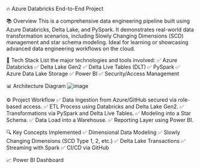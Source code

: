 🔥 Azure Databricks End-to-End Project

📚 Overview
This is a comprehensive data engineering pipeline built using Azure Databricks, Delta Lake, and PySpark. It demonstrates real-world data transformation scenarios, including Slowly Changing Dimensions (SCD) management and star schema modeling. Ideal for learning or showcasing advanced data engineering workflows on the cloud.

🧰 Tech Stack
List the major technologies and tools involved:
✅ Azure Databricks
✅ Delta Lake Gen2
✅ Delta Live Tables (DLT)
✅ PySpark
✅ Azure Data Lake Storage
✅ Power BI
✅ Security/Access Management

📊 Architecture Diagram
![image](https://github.com/user-attachments/assets/485c8964-e1a7-428c-bdb3-d2425b9a38cb)

⚙️ Project Workflow
✅ Data Ingestion from Azure/GitHub secured via role-based access.
✅ ETL Process using Databricks and Delta Lake Gen2.
✅ Transformations via PySpark and Delta Live Tables.
✅ Modeling into a Star Schema.
✅ Data Load into a Warehouse.
✅ Reporting Layer using Power BI.

🔍 Key Concepts Implemented
✅ Dimensional Data Modeling
✅ Slowly Changing Dimensions (SCD Type 1, 2, etc.)
✅ Delta Lake Transactions
✅ Streaming with Spark
✅ CI/CD via GitHub


📈 Power BI Dashboard



